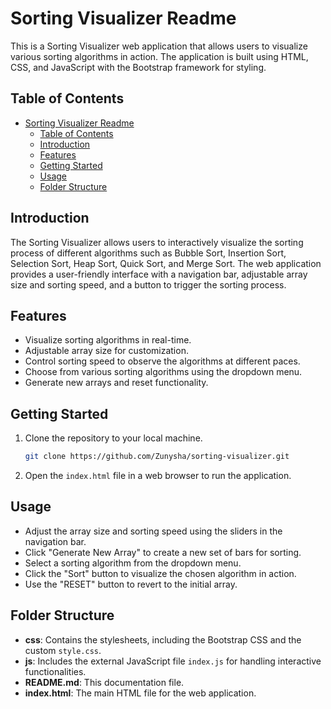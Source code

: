 # Sorting Visualizer Readme

This is a Sorting Visualizer web application that allows users to visualize various sorting algorithms in action. The application is built using HTML, CSS, and JavaScript with the Bootstrap framework for styling.

## Table of Contents
- [Sorting Visualizer Readme](#sorting-visualizer-readme)
  - [Table of Contents](#table-of-contents)
  - [Introduction](#introduction)
  - [Features](#features)
  - [Getting Started](#getting-started)
  - [Usage](#usage)
  - [Folder Structure](#folder-structure)

## Introduction
The Sorting Visualizer allows users to interactively visualize the sorting process of different algorithms such as Bubble Sort, Insertion Sort, Selection Sort, Heap Sort, Quick Sort, and Merge Sort. The web application provides a user-friendly interface with a navigation bar, adjustable array size and sorting speed, and a button to trigger the sorting process.

## Features
- Visualize sorting algorithms in real-time.
- Adjustable array size for customization.
- Control sorting speed to observe the algorithms at different paces.
- Choose from various sorting algorithms using the dropdown menu.
- Generate new arrays and reset functionality.

## Getting Started
1. Clone the repository to your local machine.
   ```bash
   git clone https://github.com/Zunysha/sorting-visualizer.git
   ```
2. Open the `index.html` file in a web browser to run the application.

## Usage
- Adjust the array size and sorting speed using the sliders in the navigation bar.
- Click "Generate New Array" to create a new set of bars for sorting.
- Select a sorting algorithm from the dropdown menu.
- Click the "Sort" button to visualize the chosen algorithm in action.
- Use the "RESET" button to revert to the initial array.

## Folder Structure
- **css**: Contains the stylesheets, including the Bootstrap CSS and the custom `style.css`.
- **js**: Includes the external JavaScript file `index.js` for handling interactive functionalities.
- **README.md**: This documentation file.
- **index.html**: The main HTML file for the web application.

